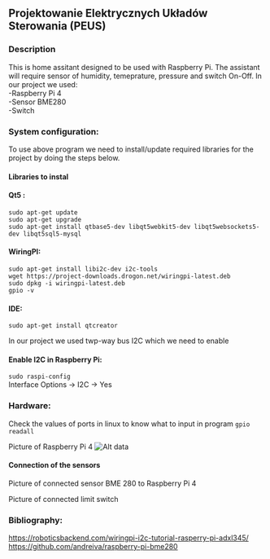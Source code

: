 ## Projektowanie Elektrycznych Układów Sterowania (PEUS)

### Description
This is home assitant designed to be used with Raspberry Pi.
The assistant will require sensor of humidity, temeprature, pressure and switch On-Off. 
In our project we used:  
-Raspberry Pi 4  
-Sensor BME280  
-Switch  

### System configuration:  
To use above program we need to install/update required libraries for the project by doing the steps below.

#### Libraries to instal
#### Qt5 :
```sudo apt-get update```  
```sudo apt-get upgrade```  
```sudo apt-get install qtbase5-dev libqt5webkit5-dev libqt5websockets5-dev libqt5sql5-mysql```

#### WiringPI:    
```sudo apt-get install libi2c-dev i2c-tools```    
```wget https://project-downloads.drogon.net/wiringpi-latest.deb```    
```sudo dpkg -i wiringpi-latest.deb```  
```gpio -v```  

#### IDE:  
```sudo apt-get install qtcreator```  

In our project we used twp-way bus I2C which we need to enable
#### Enable I2C in Raspberry Pi:   
```sudo raspi-config```    
Interface Options -> I2C -> Yes    

### Hardware:
Check the values of ports in linux to know what to input in program
```gpio readall```

Picture of Raspberry Pi 4
![Alt data](./Images/Zdjecie_portow_raspberry_PI_4.png)  

#### Connection of the sensors

Picture of connected sensor BME 280 to Raspberry Pi 4

Picture of connected limit switch

### Bibliography:
https://roboticsbackend.com/wiringpi-i2c-tutorial-rasperry-pi-adxl345/  
https://github.com/andreiva/raspberry-pi-bme280  
